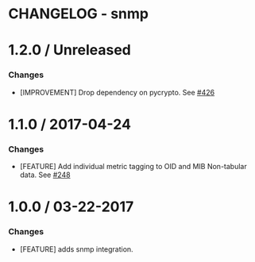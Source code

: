 # CHANGELOG - snmp

1.2.0 / Unreleased
==================

### Changes

* [IMPROVEMENT] Drop dependency on pycrypto. See [#426][]

1.1.0 / 2017-04-24
==================

### Changes

* [FEATURE] Add individual metric tagging to OID and MIB Non-tabular data. See [#248][]

1.0.0 / 03-22-2017
==================

### Changes

* [FEATURE] adds snmp integration.

<!--- The following link definition list is generated by PimpMyChangelog --->
[#248]: https://github.com/DataDog/integrations-core/issues/248
[#426]: https://github.com/DataDog/integrations-core/issues/426
